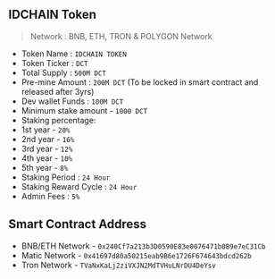 ## IDCHAIN Token 
> Network : BNB, ETH, TRON & POLYGON Network

- Token Name :  `IDCHAIN TOKEN`
- Token Ticker : `DCT`
- Total Supply : `500M DCT`
- Pre-mine Amount : `200M DCT` (To be locked in smart contract and released after 3yrs)
- Dev wallet Funds : `100M DCT`
- Minimum stake amount - `1000 DCT`
- Staking percentage:
- 1st year - `20%`
- 2nd year - `16%`
- 3rd year - `12%`
- 4th year - `10%`
- 5th year - `8%`
- Staking Period : `24 Hour`
- Staking Reward Cycle : `24 Hour`
- Admin Fees : `5%`

## Smart Contract Address
- BNB/ETH Network - `0x240Cf7a213b3D0590E83e0076471b0B9e7eC31Cb`
- Matic Network - `0x41697d80a50215eab9B6e1726F674643bdcd262b`
- Tron Network - `TVaNxKaLj2ziVXJN2MdTVHuLNrDU4DeYsv`